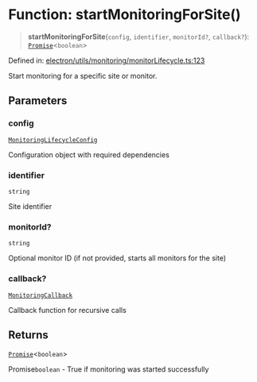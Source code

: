 # Function: startMonitoringForSite()

> **startMonitoringForSite**(`config`, `identifier`, `monitorId?`, `callback?`): [`Promise`](https://developer.mozilla.org/docs/Web/JavaScript/Reference/Global_Objects/Promise)\<`boolean`\>

Defined in: [electron/utils/monitoring/monitorLifecycle.ts:123](https://github.com/Nick2bad4u/Uptime-Watcher/blob/8a1973382d5fe14c52996ecda381894eb7ecd4a6/electron/utils/monitoring/monitorLifecycle.ts#L123)

Start monitoring for a specific site or monitor.

## Parameters

### config

[`MonitoringLifecycleConfig`](../interfaces/MonitoringLifecycleConfig.md)

Configuration object with required dependencies

### identifier

`string`

Site identifier

### monitorId?

`string`

Optional monitor ID (if not provided, starts all monitors for the site)

### callback?

[`MonitoringCallback`](../type-aliases/MonitoringCallback.md)

Callback function for recursive calls

## Returns

[`Promise`](https://developer.mozilla.org/docs/Web/JavaScript/Reference/Global_Objects/Promise)\<`boolean`\>

Promise`boolean` - True if monitoring was started successfully
